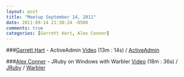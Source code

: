 ```yaml
---
layout: post
title: "Meetup September 14, 2011"
date: 2011-09-14 21:30:24 -0500
comments: true
categories: [Garrett Hart, Alex Conner]
---
```


###[Garrett Hart](https://twitter.com/thirdshift) - ActiveAdmin
[Video](http://podcast.404dev.com/episodes/045_Garrett_Hart-ActiveAdmin.m4v) (13m : 14s) /
[ActiveAdmin](http://activeadmin.info)


###[Alex Conner](https://twitter.com/codatory) - JRuby on Windows with Warbler
[Video](http://podcast.404dev.com/episodes/046_Alex_Conner-Jruby_on_Windows_with_Warbler.m4v) (18m : 36s) /
[JRuby](http://jruby.org) /
[Warbler](https://github.com/jruby/warbler)
